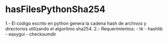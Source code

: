 # hasFilesPythonSha254
1.- El codigo escrito en python genera la cadena hash de archivos y directorios utilizando el algoritmo sha254.
2.- Requerimientos:
    - tk
    - hashlib
    - easygui
    - checksumdir




